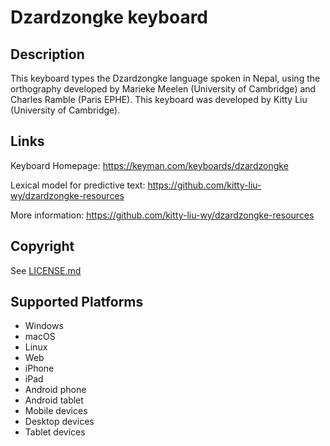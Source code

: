 # Dzardzongke keyboard

## Description

This keyboard types the Dzardzongke language spoken in Nepal, using the orthography developed by Marieke Meelen (University of Cambridge) and Charles Ramble (Paris EPHE). This keyboard was developed by Kitty Liu (University of Cambridge).

## Links

Keyboard Homepage: https://keyman.com/keyboards/dzardzongke

Lexical model for predictive text: https://github.com/kitty-liu-wy/dzardzongke-resources

More information: https://github.com/kitty-liu-wy/dzardzongke-resources

## Copyright

See [LICENSE.md](LICENSE.md)

## Supported Platforms

* Windows
* macOS
* Linux
* Web
* iPhone
* iPad
* Android phone
* Android tablet
* Mobile devices
* Desktop devices
* Tablet devices

